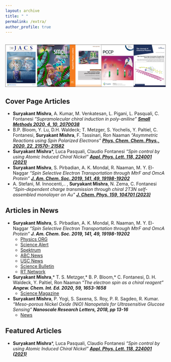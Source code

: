 ```yaml
---
layout: archive
title: " "
permalink: /extra/
author_profile: true
---
```



<br/><img src='/Extra.png' class='center'>


Cover Page Articles
----
- **Suryakant Mishra**, A. Kumar, M. Venkatesan, L. Pigani, L. Pasquali, C. Fontanesi
_“Supramolecular chiral induction in poly-aniline”_ [_**Small Methods 2020, 4, 10, 2070038**_](https://onlinelibrary.wiley.com/toc/23669608/2020/4/10)
- B.P. Bloom, Y. Lu, D.H. Waldeck; T. Metzger, S. Yochelis, Y. Paltiel, C. Fontanesi,
**Suryakant Mishra**, F. Tassinari, Ron Naaman _“Asymmetric Reactions using
Spin Polarized Electrons”_  [_**Phys. Chem. Chem. Phys., 2020, 22, 21570- 21582**_](https://pubs.rsc.org/en/content/articlelanding/2020/cp/d0cp90222e#!divAbstract)
- **Suryakant Mishra***, Luca Pasquali, Claudio Fontanesi _“Spin control by using
Atomic Induced Chiral Nickel”_ [_**Appl. Phys. Lett. 118, 224001 (2021)**_](https://aipp.silverchair-cdn.com/aipp/content_public/journal/apl/issue/118/22/2/cover.jpeg?Expires=1705706841&Signature=Q04eKf46w5bdH6SP5Dl0TMYxS-dsYkNX-xFjSELzXzAqHQrM9Mo0gMiCoBU8ryu0ocwlJmFLncUeFC49Il7cPm1BL5XkiudDhwVCCXDe89m-04CwZPeyI9~OffEJo7bXJpzwyi7~MZGeID8gDpKMs615h1cDdwzl-1cpOGwriwvzHSTqNPU3VwdlSaKoVQNRFNuGyCayxIkBqfIMW~NRFAa~NuWIhKf8HmAcaf5-VIhclVEhxY1cguuiOoasYkNlONErke3k03JokflM4glKwroFSas4RfRU5-7k6Vy5dDvFkW4biKXaopLO9bAeWqW6SBYoam62H0wQA~-WTGQ0YQ__&Key-Pair-Id=APKAIE5G5CRDK6RD3PGA)
- **Suryakant Mishra**, S. Pirbadian, A. K. Mondal, R. Naaman, M. Y. El-Naggar
_“Spin Selective Electron Transportation through MtrF and OmcA Protein”_
[_**J. Am. Chem. Soc. 2019, 141, 49, 19198-19202**_](https://pubs.acs.org/cms/10.1021/jacsat.2019.141.issue-49/asset/jacsat.2019.141.issue-49.xlargecover-2.jpg)
- A. Stefani, M. Innocenti,.. , **Suryakant Mishra**,  N. Zema, C. Fontanesi _"Spin-dependent charge transmission through chiral 2T3N self-assembled monolayer on Au"_ [_**J. Chem. Phys. 159, 104701 (2023)**_](https://aipp.silverchair-cdn.com/aipp/content_public/journal/jcp/issue/159/10/5/jcp.2023.159.issue-10.largecover.jpeg?Expires=1705705287&Signature=IE7G0A5dmz1XFjfP5dRlEqpTirt7qG11KzL9NwrONDAH7KipT69OxosEQqpwtK2bLpZL-3ghI5zbDuHVvMvnjNCj1TTirDLy~Gz9gEuxkiw4ux~veqN26RxgFCIi-XOag9afOB6R6Mr6PpoOwohFdKIRhE21JUXj8-XoSFKjlXYsexuHmfunw8CebrqLKxZHWhWelRlMRpV6GPUvf31Hsrsra50z52idZdjJ0LttuvOex~U1IGKRWqe-2TOBWYCbVRs3LpdzDZ0RlA8e5eqtlpRkpIqXT7nPqTFYgPYkolY3~dz~OG6REwp9MgN2Js~bje7ABRLulDlKoYOnnTQMiQ__&Key-Pair-Id=APKAIE5G5CRDK6RD3PGA)



**Articles in News**
-----

- **Suryakant Mishra**, S. Pirbadian, A. K. Mondal, R. Naaman, M. Y. El-Naggar
_“Spin Selective Electron Transportation through MtrF and OmcA Protein”_
_**J. Am. Chem. Soc. 2019, 141, 49, 19198-19202**_
   - [Physics ORG](https://phys.org/news/2020-07-rock-breathing-bacteria-electron-doctors.html)
   - [Science Alert](https://www.sciencealert.com/these-bacteria-breathe-rock-and-we-might-finally-understand-how-that-s-possible)
    - [Spektrum](https://www.spektrum.de/news/bakterien-steuern-elektronenspins/1711584)
  - [ABC News](https://www.abc.es/ciencia/abci-descubren-secreto-extrano-respira-rocas-oxigeno-202003120202_noticia.html?ref=https:\%2F\%2Fwww.altmetric.com\%2Fdetails\%2F70143487\%2Fnews)
  - [USC News](https://dornsife.usc.edu/news/stories/3176/electron-quantum-spin-in-bacteria-spintronics/)
  - [Science Bulletin](https://sciencebulletin.org/rock-breathing-bacteria-are-electron-spin-doctors-study-shows-2/)
  - [RT Network](https://actualidad.rt.com/actualidad/345521-respira-bacteria-electrodos-roca)
- **Suryakant Mishra**,* T. S. Metzger,* B. P. Bloom,* C. Fontanesi, D. H. Waldeck,
Y. Paltiel, Ron Naaman “_The electron spin as a chiral reagent”_
_**Angew. Chem. Int. Ed. 2020, 59, 1653-1658**_ 
  - [Science Magazine](https://blogs.sciencemag.org/pipeline/archives/2019/10/24/chiral-reactions-with-chiral-electrons)
- **Suryakant Mishra**, P. Yogi, S. Saxena, S. Roy, P. R. Sagdeo, R. Kumar. _“Meso-porous Nickel Oxide (NiO) Nanopetals for Ultrasensitive Glucose Sensing”_
_**Nanoscale Research Letters, 2018, pp 13-16**_
  - [News](https://researchmatters.in/news/iit-indore-develop-novel-glucose-sensor-made-nickel-oxide-nanopetals)
  
Featured Articles
----
- **Suryakant Mishra***, Luca Pasquali, Claudio Fontanesi _“Spin control by using
Atomic Induced Chiral Nickel”_ [_**Appl. Phys. Lett. 118, 224001 (2021)**_](https://aip.scitation.org/doi/full/10.1063/5.0049113)

